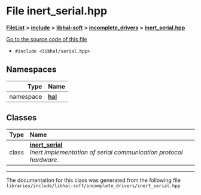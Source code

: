 

# File inert\_serial.hpp



[**FileList**](files.md) **>** [**include**](dir_cba0faac6e93618a6e2539705915bd70.md) **>** [**libhal-soft**](dir_d4bad6877cf31bc2d39b696d7a305013.md) **>** [**incomplete\_drivers**](dir_6341654c6178e3c825562b2d2d27fb31.md) **>** [**inert\_serial.hpp**](inert__serial_8hpp.md)

[Go to the source code of this file](inert__serial_8hpp_source.md)



* `#include <libhal/serial.hpp>`













## Namespaces

| Type | Name |
| ---: | :--- |
| namespace | [**hal**](namespacehal.md) <br> |


## Classes

| Type | Name |
| ---: | :--- |
| class | [**inert\_serial**](classhal_1_1inert__serial.md) <br>_Inert implementation of serial communication protocol hardware._  |



















































------------------------------
The documentation for this class was generated from the following file `libraries/include/libhal-soft/incomplete_drivers/inert_serial.hpp`

